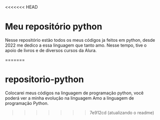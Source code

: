 <<<<<<< HEAD

# Meu repositório python

<p> Nesse repositório estão todos os meus códigos ja feitos em python, desde 2022 me dedico a essa linguagem que tanto amo. Nesse tempo, tive o apoio de livros e de diversos cursos da Alura.</p>

=======
# repositorio-python
Colocarei meus códigos na linguagem de programação python, você poderá ver a minha evolução na linguagem
Amo a linguagem de programação Python.
>>>>>>> 7e912cd (atualizando o readme)


